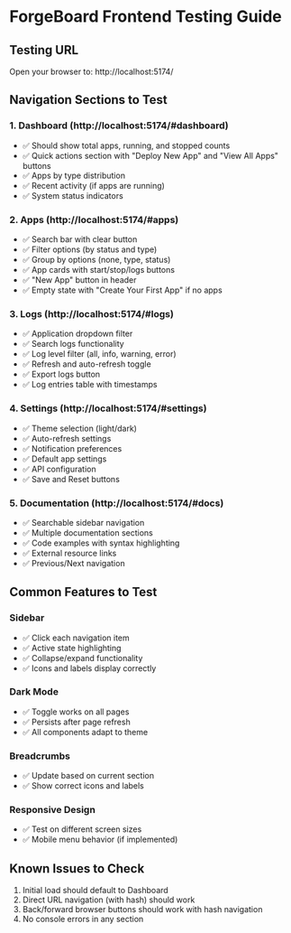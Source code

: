 # ForgeBoard Frontend Testing Guide

## Testing URL
Open your browser to: http://localhost:5174/

## Navigation Sections to Test

### 1. Dashboard (http://localhost:5174/#dashboard)
- ✅ Should show total apps, running, and stopped counts
- ✅ Quick actions section with "Deploy New App" and "View All Apps" buttons
- ✅ Apps by type distribution
- ✅ Recent activity (if apps are running)
- ✅ System status indicators

### 2. Apps (http://localhost:5174/#apps)
- ✅ Search bar with clear button
- ✅ Filter options (by status and type)
- ✅ Group by options (none, type, status)
- ✅ App cards with start/stop/logs buttons
- ✅ "New App" button in header
- ✅ Empty state with "Create Your First App" if no apps

### 3. Logs (http://localhost:5174/#logs)
- ✅ Application dropdown filter
- ✅ Search logs functionality
- ✅ Log level filter (all, info, warning, error)
- ✅ Refresh and auto-refresh toggle
- ✅ Export logs button
- ✅ Log entries table with timestamps

### 4. Settings (http://localhost:5174/#settings)
- ✅ Theme selection (light/dark)
- ✅ Auto-refresh settings
- ✅ Notification preferences
- ✅ Default app settings
- ✅ API configuration
- ✅ Save and Reset buttons

### 5. Documentation (http://localhost:5174/#docs)
- ✅ Searchable sidebar navigation
- ✅ Multiple documentation sections
- ✅ Code examples with syntax highlighting
- ✅ External resource links
- ✅ Previous/Next navigation

## Common Features to Test

### Sidebar
- ✅ Click each navigation item
- ✅ Active state highlighting
- ✅ Collapse/expand functionality
- ✅ Icons and labels display correctly

### Dark Mode
- ✅ Toggle works on all pages
- ✅ Persists after page refresh
- ✅ All components adapt to theme

### Breadcrumbs
- ✅ Update based on current section
- ✅ Show correct icons and labels

### Responsive Design
- ✅ Test on different screen sizes
- ✅ Mobile menu behavior (if implemented)

## Known Issues to Check
1. Initial load should default to Dashboard
2. Direct URL navigation (with hash) should work
3. Back/forward browser buttons should work with hash navigation
4. No console errors in any section
